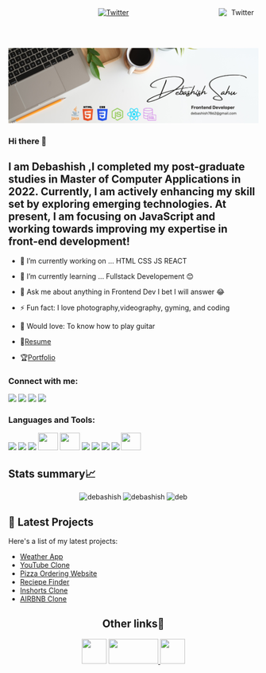 <center><a href="https://www.linkedin.com/in/debashishsahu7/" target="_blank"><img src="https://cdn2.iconfinder.com/data/icons/social-media-2199/64/social_media_isometric_6-twitter-512.png" height="80px" width="80px" alt="Twitter" align="right"></a><a href="https://www.linkedin.com/in/debashishsahu7/" target="_blank"><img src="https://cdn2.iconfinder.com/data/icons/social-media-2199/64/social_media_isometric_14-linkedin-512.png" height="80px" width="80px" alt="Twitter"></a></center>



<a href="https://www.linkedin.com/in/debashishsahu7/" target="_blank"><img src="image.png" alt="img"></a>


### Hi there 👋

## I am Debashish ,I completed my post-graduate studies in Master of Computer Applications in 2022. Currently, I am actively enhancing my skill set by exploring emerging technologies. At present, I am focusing on JavaScript and working towards improving my expertise in front-end development!

- 🔭 I’m currently working on ... HTML CSS JS REACT
- 🌱 I’m currently learning ... Fullstack Developement 😊
- 💬 Ask me about anything in Frontend Dev I bet I will answer 😂
- ⚡ Fun fact: I love photography,videography, gyming, and coding
- 🎸 Would love: To know how to play guitar

- 📝[Resume](#)
- :trophy:[Portfolio](https://spectacular-baklava-0c2f88.netlify.app/)

### Connect with me:

<p align="left">  
<a href="https://www.facebook.com/debashish.sahu.794" target="blank"><img src="https://img.icons8.com/color/35/000000/facebook.png"/></a>
<a href="https://www.linkedin.com/in/debashishsahu7/" target="blank"><img src="https://img.icons8.com/color/35/000000/linkedin.png"/></a>
<a href="https://www.instagram.com/debashishsahu7/" target="blank"><img src="https://img.icons8.com/fluency/35/000000/instagram-new.png"/></a>
<a href="mailto:debashish7862@gmail.com" target="blank"><img src="https://img.icons8.com/color/35/000000/gmail.png"/></a>
</p>

### Languages and Tools:

<p>
<img src="https://img.icons8.com/color/35/000000/html-5--v1.png"/> 
<img src="https://img.icons8.com/color/35/000000/css3.png"/> 
<img src="https://img.icons8.com/color/35/000000/javascript--v1.png"/> 
 <img src="https://img.icons8.com/?size=512&id=asWSSTBrDlTW&format=png"width="40px" height="35px"/>
<img src="https://img.icons8.com/?size=512&id=13679&format=png"width="40px" height="35px"/>
<img src="https://img.icons8.com/fluency/35/000000/visual-studio-code-2019.png"/>
<img src="https://img.icons8.com/color/35/000000/git.png"/> 
<img src="https://img.icons8.com/color/35/000000/github.png"/> 
<img src="https://img.icons8.com/cute-clipart/35/000000/canva.png"/>
<img src="https://img.icons8.com/?size=512&id=hKw7Mn8TNTuz&format=png" width="40px" height="35px"/>
  
</p>

## Stats summary📈

<p align="center">
<img width="40%" src="https://github-readme-stats.vercel.app/api/top-langs?username=debashish7862&show_icons=true&theme=dracula&title_color=ff8000&text_color=ffffff&bg_color=6a6a6a&locale=en&layout=compact&hide_border=true" alt="debashish" /> 
<img width="48%" src="https://github-readme-stats.vercel.app/api?username=debashish7862&show_icons=true&theme=dracula&title_color=ff8000&text_color=ffffff&bg_color=6a6a6a&locale=en&hide_border=true" alt="debashish" />
<img width="48%" src="https://github-readme-streak-stats.herokuapp.com/?user=debashish7862&theme=highcontrast&hide_border=true" alt="deb" />
</p>

## 📝 Latest Projects

Here's a list of my latest projects:

- [Weather App](https://glistening-cocada-ca4803.netlify.app/)
- [YouTube Clone](https://incredible-haupia-89cd0e.netlify.app/)
- [Pizza Ordering Website](https://earnest-pavlova-03d171.netlify.app/)
- [Reciepe Finder](https://debashish7862.github.io/Recipe-Search/)
- [Inshorts Clone](https://debashish7862.github.io/News-Application/)
- [AIRBNB Clone](https://debashish7862.github.io/MCT-oct/)






## <h2 align="center">Other links🔗</h2>

<p align="center"> 
<a href="https://www.hackerrank.com/debashish7862" target="_blank"> <img src="https://cdn4.iconfinder.com/data/icons/logos-and-brands/512/160_Hackerrank_logo_logos-512.png" width="50px" height="50px"/></a>
<a href="https://www.freecodecamp.org/debashish7862" target="_blank"> <img src="https://upload.wikimedia.org/wikipedia/commons/thumb/3/39/FreeCodeCamp_logo.png/800px-FreeCodeCamp_logo.png?20191220141126" width="100px" height="50px"/>
<a href="https://leetcode.com/debashish7862/" target="_blank"> <img src="https://img.icons8.com/?size=512&id=wDGo581Ea5Nf&format=png" width="50px" height="50px"/>
</p>

 
